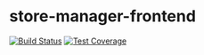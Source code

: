 # store-manager-frontend

[![Build Status](https://travis-ci.org/julietezekwe/store-manager-frontend.svg?branch=develop)](https://travis-ci.org/julietezekwe/store-manager-frontend?branch=develop) [![Test Coverage](https://api.codeclimate.com/v1/badges/fd3a96953d9d7eccaefb/test_coverage?branch=develop)](https://codeclimate.com/github/julietezekwe/store-manager-frontend/test_coverage?branch=develop)